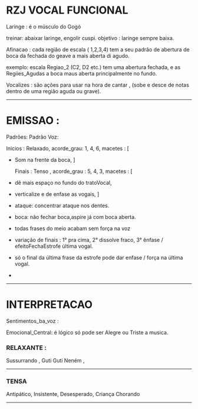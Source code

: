 # RZJ VOCAL FUNCIONAL

Laringe : é o músculo do Gogó

  treinar: abaixar laringe, engolir cuspi.
  objetivo : laringe sempre baixa.

Afinacao : cada região de escala ( 1,2,3,4) tem a seu padrão de abertura de boca da fechada do geave a mais aberta di agudo.

exemplo: escala Regiao_2 (C2, D2 etc.) tem uma abertura fechada, e as Regiies_Agudas a boca maus aberta principalmente no fundo.



Vocalizes : são ações para usar na hora de cantar , (sobe e desce de notas dentro de uma região aguda ou grave).


---
# EMISSAO :

Padrões: 
 Padrão Voz: 

   Inicios : Relaxado, acorde_grau: 1, 4, 6, macetes : [ 
- Som na frente da boca,
]

   Finais : Tenso , acorde_grau : 5, 4, 3, macetes : [  
- dê mais espaço no fundo do tratoVocal,  
- verticalize e de enfase as vogais,
]


- ataque: concentrar ataque nos dentes.
- boca: não fechar boca,aspire já com boca aberta.

- todas frases do meio acabam sem força na voz

- variação de finais : 1° pra cima, 2° dissolve fraco, 3° ênfase / efeitoFechaEstrofe última vogal.

- só o final da última frase da estrofe pode dar enfase / força na última vogal.

- 

---
# INTERPRETACAO 
Sentimentos_ba_voz : 

Emocional_Central: é lógico só pode ser Alegre ou Triste a musica.

### RELAXANTE :
Sussurrando , 
Guti Guti Neném ,


---
### TENSA

Antipático,
Insistente,
Desesperado,
Criança Chorando

---




